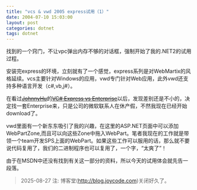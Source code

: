 ```yaml
---
title: "vcs & vwd 2005 express试用（1）"
date: 2004-07-10 15:03:00
layout: post
categories: dotnet
tags: dotnet
---
```


找到的一个窍门，不让vpc弹出内存不够的对话框，强制开始了我的.NET2的试用过程。

安装完express的环境，立刻就有了一个感觉，express系列是对WebMartix的风格延续。vcs主要针对Windows的应用，vwd专门针对Web应用，此外vwd还支持多种语言开发（c#,vb,j#）。

在看过[~~JohnnyHu~~](http://blog.joycode.com/johnnyhu)的[~~VC# Express vs Enterprise~~](http://blog.joycode.com/johnnyhu/posts/26910.aspx)以后，发现差别还是不小的，决定找一套Enterprise来，只是公司的微软联系人在休产假，不然我现在已经开始download了。

vwd里面有一个新东东吸引了我的兴趣，在这里的ASP.NET页面中可以添加WebPartZone,而且可以向这些Zone中拖入WebPart。笔者我现在的工作就是带领一个team开发SPS上面的WebPart。如果这些工作可以服用的话，那么就不要说代码复用了，我们的二进制程序也可以复用了，一个字，“太爽了”！

由于在MSDN中还没有找到有关这一部分的资料，所以今天的试用体会就先告一段落。

> 2025-08-27 注: 博客堂(http://blog.joycode.com)关闭好久了。